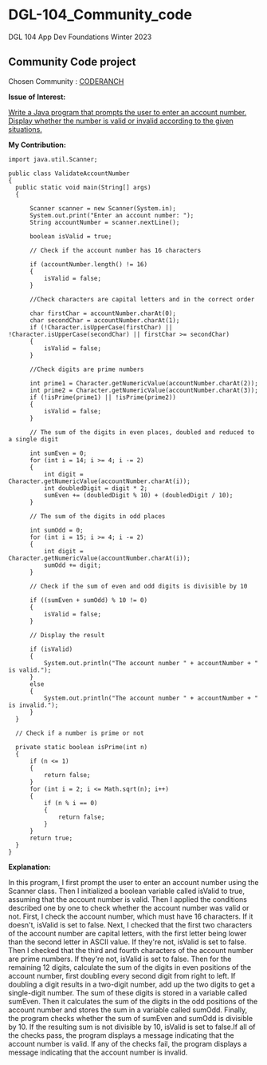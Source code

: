 # DGL-104_Community_code
DGL 104 App Dev Foundations Winter 2023 
## Community Code project

Chosen Community : [CODERANCH](https://coderanch.com/)

**Issue of Interest:**

  [Write a Java program that prompts the user to enter an account number. Display whether the number is valid or invalid according to the given situations.](https://coderanch.com/t/756159/java/Java-simple)

  **My Contribution:**

  ```
import java.util.Scanner;

public class ValidateAccountNumber
{
    public static void main(String[] args) 
    {

        Scanner scanner = new Scanner(System.in);
        System.out.print("Enter an account number: ");
        String accountNumber = scanner.nextLine();

        boolean isValid = true;

        // Check if the account number has 16 characters

        if (accountNumber.length() != 16)
        {
            isValid = false;
        }

        //Check characters are capital letters and in the correct order

        char firstChar = accountNumber.charAt(0);
        char secondChar = accountNumber.charAt(1);
        if (!Character.isUpperCase(firstChar) || !Character.isUpperCase(secondChar) || firstChar >= secondChar) 
        {
            isValid = false;
        }

        //Check digits are prime numbers

        int prime1 = Character.getNumericValue(accountNumber.charAt(2));
        int prime2 = Character.getNumericValue(accountNumber.charAt(3));
        if (!isPrime(prime1) || !isPrime(prime2))
        {
            isValid = false;
        }

        // The sum of the digits in even places, doubled and reduced to a single digit

        int sumEven = 0;
        for (int i = 14; i >= 4; i -= 2) 
        {
            int digit = Character.getNumericValue(accountNumber.charAt(i));
            int doubledDigit = digit * 2;
            sumEven += (doubledDigit % 10) + (doubledDigit / 10);
        }

        // The sum of the digits in odd places

        int sumOdd = 0;
        for (int i = 15; i >= 4; i -= 2)
        {
            int digit = Character.getNumericValue(accountNumber.charAt(i));
            sumOdd += digit;
        }

        // Check if the sum of even and odd digits is divisible by 10

        if ((sumEven + sumOdd) % 10 != 0)
        {
            isValid = false;
        }

        // Display the result

        if (isValid)
        {
            System.out.println("The account number " + accountNumber + " is valid.");
        } 
        else 
        {
            System.out.println("The account number " + accountNumber + " is invalid.");
        }
    }

    // Check if a number is prime or not

    private static boolean isPrime(int n)
    {
        if (n <= 1)
        {
            return false;
        }
        for (int i = 2; i <= Math.sqrt(n); i++)
        {
            if (n % i == 0)
            {
                return false;
            }
        }
        return true;
    }
}

  ```
  **Explanation:**

  In this program, I first prompt the user to enter an account number using the Scanner class. Then I initialized a boolean variable called isValid to true, assuming that the account number is valid. Then I applied the conditions described one by one to check whether the account number was valid or not. First, I check the account number, which must have 16 characters. If it doesn't, isValid is set to false. Next, I checked that the first two characters of the account number are capital letters, with the first letter being lower than the second letter in ASCII value. If they're not, isValid is set to false. Then I checked that the third and fourth characters of the account number are prime numbers. If they're not, isValid is set to false. Then for the remaining 12 digits, calculate the sum of the digits in even positions of the account number, first doubling every second digit from right to left. If doubling a digit results in a two-digit number, add up the two digits to get a single-digit number. The sum of these digits is stored in a variable called sumEven. Then it calculates the sum of the digits in the odd positions of the account number and stores the sum in a variable called sumOdd. Finally, the program checks whether the sum of sumEven and sumOdd is divisible by 10. If the resulting sum is not divisible by 10, isValid is set to false.If all of the checks pass, the program displays a message indicating that the account number is valid. If any of the checks fail, the program displays a message indicating that the account number is invalid.